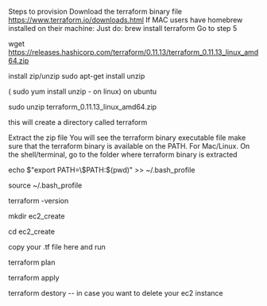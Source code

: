 Steps to provision
Download the terraform binary file https://www.terraform.io/downloads.html
If MAC users have homebrew installed on their machine: Just do: brew install terraform Go to step 5

wget https://releases.hashicorp.com/terraform/0.11.13/terraform_0.11.13_linux_amd64.zip

install zip/unzip
sudo apt-get install unzip 

( sudo yum install unzip - on linux) on ubuntu

sudo unzip terraform_0.11.13_linux_amd64.zip

this will create a directory called terraform

Extract the zip file
You will see the terraform binary executable file
make sure that the terraform binary is available on the PATH.
For Mac/Linux. On the shell/terminal, go to the folder where terraform binary is extracted

echo $"export PATH=\$PATH:$(pwd)" >> ~/.bash_profile

source ~/.bash_profile

terraform -version

mkdir ec2_create

cd ec2_create

copy your .tf file here and run

terraform plan

terraform apply

terraform destory -- in case you want to delete your ec2 instance

